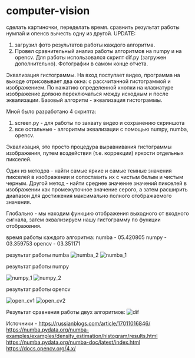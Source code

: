 # computer-vision
сделать картиночки, переделать время. сравнить результат работы нумпай и опенсв вычесть одну из другой. 
UPDATE: 
1. загрузил фото результатов работы каждого алгоритма. 
2. Провел сравнительный анализ работы алгоритмов на numpy и на opencv. Для работы использовался скрипт dif.py (загружен дополнительно).
Фотографии в самом конце отчета. 


Эквализация гистограммы. На вход поступает видео, программа на
выходе отрисовывает два окна: с рассчитанной гистограммой и
изображением. По нажатию определенной кнопки на клавиатуре
изображение должно переключаться между исходным и после
эквализации. Базовый алгоритм - эквализация гистограммы.


Мной было разработано 4 скрипта: 
1. screen.py - для работы по захвату видео и сохранению скриншота
2. все остальные - алгоритмы эквализации с помощью numpy, numba, opencv.

Эквализация, это просто процедура выравнивания гистограммы изображения, путем воздействия (т.е. коррекции) яркости отдельных пикселей.

Один из методов - найти самые яркие и самые темные значения пикселей в изображении и сопоставить их с чистым белым и чистым черным. Другой метод - найти среднее значение значений пикселей в изображении как промежуточное значение серого, а затем расширить диапазон для достижения максимально полного отображаемого значения.

Глобально - мы находим функцию отображения выходного от входного сигнала, затем эквализируем нашу гистограмму по функции отображения. 

время работы каждого алгоритма:
numba - 05.420805
numpy - 03.359753
opencv - 03.351171

результат работы numba
![numba_2](https://user-images.githubusercontent.com/87136289/198679262-c9f7f5f1-e0ea-4292-a341-8c8042f1342d.png)
![numba_1](https://user-images.githubusercontent.com/87136289/198679229-3a7e1f0a-1d55-485b-9caa-09ee4e2a1f05.png)

результат работы numpy

![numpy_1](https://user-images.githubusercontent.com/87136289/198679437-64f63833-2e5b-4327-b308-ed400bcb1396.png)
![numpy_2](https://user-images.githubusercontent.com/87136289/198679583-ae0472bd-38e3-4b21-a5fd-43735b508eb2.png)


результат работы opencv


![open_cv1](https://user-images.githubusercontent.com/87136289/198680061-0ecbce58-576b-4d28-af44-b43ec8106aea.png)
![open_cv2](https://user-images.githubusercontent.com/87136289/198680064-65591182-4676-4cb1-87d9-fd31d5ed9a3b.png)


Результат сравнения работы двух алгоритмов:
![dif](https://user-images.githubusercontent.com/87136289/198683354-eb9b17b5-522b-4074-92a5-2ad3bc38cb58.png)


Источники - https://russianblogs.com/article/17011016846/
https://numba.pydata.org/numba-examples/examples/density_estimation/histogram/results.html
https://numba.pydata.org/numba-doc/latest/index.html  
https://docs.opencv.org/4.x/


